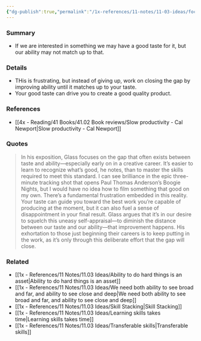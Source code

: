 ```yaml
---
{"dg-publish":true,"permalink":"/1x-references/11-notes/11-03-ideas/focus-on-diminishing-the-gap-between-your-taste-and-your-ability/","title":"permanent note","created":"2025-03-02T22:07:46.205+03:00","updated":"2025-03-02T22:20:26.570+03:00"}
---
```



### Summary
- If we are interested in something we may have a good taste for it, but our ability may not match up to that.

### Details
- THis is frustrating, but instead of giving up, work on closing the gap by improving ability until it matches up to your taste.
- Your good taste can drive you to create a good quality product.

### References
- [[4x - Reading/41 Books/41.02 Book reviews/Slow productivity - Cal Newport\|Slow productivity - Cal Newport]]

### Quotes
> In his exposition, Glass focuses on the gap that often exists between taste and ability—especially early on in a creative career. It’s easier to learn to recognize what’s good, he notes, than to master the skills required to meet this standard. I can see brilliance in the epic three-minute tracking shot that opens Paul Thomas Anderson’s Boogie Nights, but I would have no idea how to film something that good on my own. There’s a fundamental frustration embedded in this reality. Your taste can guide you toward the best work you’re capable of producing at the moment, but it can also fuel a sense of disappointment in your final result. Glass argues that it’s in our desire to squelch this uneasy self-appraisal—to diminish the distance between our taste and our ability—that improvement happens. His exhortation to those just beginning their careers is to keep putting in the work, as it’s only through this deliberate effort that the gap will close.


### Related
- [[1x - References/11 Notes/11.03 Ideas/Ability to do hard things is an asset\|Ability to do hard things is an asset]]
- [[1x - References/11 Notes/11.03 Ideas/We need both ability to see broad and far, and ability to see close and deep\|We need both ability to see broad and far, and ability to see close and deep]]
- [[1x - References/11 Notes/11.03 Ideas/Skill Stacking\|Skill Stacking]]
- [[1x - References/11 Notes/11.03 Ideas/Learning skills takes time\|Learning skills takes time]]
- [[1x - References/11 Notes/11.03 Ideas/Transferable skills\|Transferable skills]]